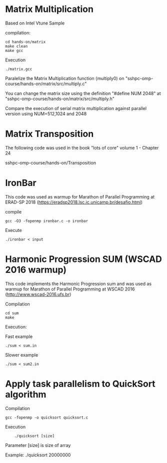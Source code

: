 # Matrix Multiplication

Based on Intel Vtune Sample

compilation:

```
cd hands-on/matrix
make clean 
make gcc
```

Execution
```
./matrix.gcc
```

Paralelize the Matrix Multiplication function (multiply0) on "sshpc-omp-course/hands-on/matrix/src/multiply.c"

You can change the matrix size using the definition "#define NUM 2048" at "sshpc-omp-course/hands-on/matrix/src/multiply.h" 

Compare the execution of serial matrix multiplication against parallel version using NUM=512,1024 and 2048


# Matrix Transposition

The following code was used in the book "lots of core" volume 1 - Chapter 24


sshpc-omp-course/hands-on/Transposition

# IronBar 

This code was used as warmup for Marathon of Parallel Programming at ERAD-SP 2018 (https://eradsp2018.lsc.ic.unicamp.br/desafio.html)


compile
```
gcc -O3 -fopenmp ironbar.c -o ironbar
```
Execute
```
./ironbar < input
```

# Harmonic Progression SUM (WSCAD 2016 warmup)​

This code implements the Harmonic Progression sum and was used as warmup for Marathon of Parallel Programming at WSCAD 2016 (http://www.wscad-2016.ufs.br)

Compilation
```
cd sum
make
```

Execution:

Fast example
```
./sum < sum.in
```

Slower example
```
./sum < sum2.in
```


# Apply task parallelism to QuickSort algorithm

Compilation
```
gcc -fopenmp -o quicksort quicksort.c
```
	
Execution
```
    ./quicksort [size] 
```
Parameter [size] is size of array

Example: ./quicksort 20000000
